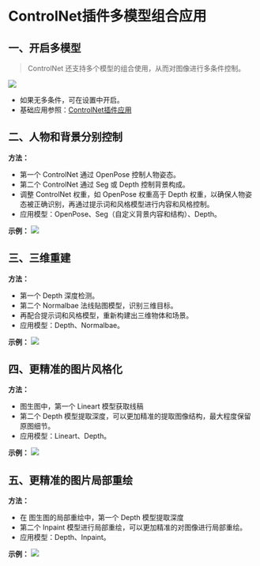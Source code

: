 # ControlNet插件多模型组合应用

## 一、开启多模型

> ControlNet 还支持多个模型的组合使用，从而对图像进行多条件控制。

![](/ai-draw/20231017105637.png)

- 如果无多条件，可在设置中开启。
- 基础应用参照：<a href='/ai-draw/plugin/controlNet/start/index'><span>ControlNet插件应用</span></a>

## 二、人物和背景分别控制

**方法：**

- 第一个 ControlNet 通过 OpenPose 控制人物姿态。
- 第二个 ControlNet 通过 Seg 或 Depth 控制背景构成。
- 调整 ControlNet 权重，如 OpenPose 权重高于 Depth 权重，以确保人物姿态被正确识别，再通过提示词和风格模型进行内容和风格控制。
- 应用模型：OpenPose、Seg（自定义背景内容和结构）、Depth。

**示例：**
![](/ai-draw/20231017110253.png)

## 三、三维重建

**方法：**

- 第一个 Depth 深度检测。
- 第二个 Normalbae 法线贴图模型，识别三维目标。
- 再配合提示词和风格模型，重新构建出三维物体和场景。
- 应用模型：Depth、Normalbae。

**示例：**
![](/ai-draw/20231017110512.png)

## 四、更精准的图片风格化

**方法：**

- 图生图中，第一个 Lineart 模型获取线稿
- 第二个 Depth 模型提取深度，可以更加精准的提取图像结构，最大程度保留原图细节。
- 应用模型：Lineart、Depth。

**示例：**
![](/ai-draw/20231017110817.png)

## 五、更精准的图片局部重绘

**方法：**

- 在 图生图的局部重绘中，第一个 Depth 模型提取深度
- 第二个 Inpaint 模型进行局部重绘，可以更加精准的对图像进行局部重绘。
- 应用模型：Depth、Inpaint。

**示例：**
![](/ai-draw/20231017111118.png)

